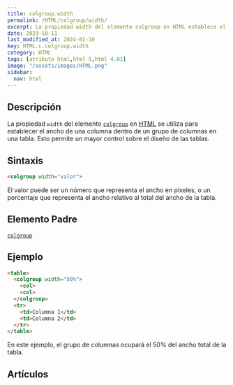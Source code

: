 ```yaml
---
title: colgroup.width
permalink: /HTML/colgroup/width/
excerpt: La propiedad width del elemento colgroup en HTML establece el ancho de una columna en una tabla.
date: 2023-10-11
last_modified_at: 2024-01-10
key: HTML.c.colgroup.width
category: HTML
tags: [atributo html,html 5,html 4.01]
image: "/assets/images/HTML.png"
sidebar:
  nav: html
---
```


## Descripción


La propiedad `width` del elemento [`colgroup`](https://www.w3api.com/HTML/colgroup/) en [HTML](https://www.manualweb.net/html/) se utiliza para establecer el ancho de una columna dentro de un grupo de columnas en una tabla. Esto permite un mayor control sobre el diseño de las tablas.


## Sintaxis


```html
<colgroup width="valor">
```


El valor puede ser un número que representa el ancho en píxeles, o un porcentaje que representa el ancho relativo al total del ancho de la tabla.


## Elemento Padre


[`colgroup`](https://www.w3api.com/HTML/colgroup/)


## Ejemplo


```html
<table>
  <colgroup width="50%">
    <col>
    <col>
  </colgroup>
  <tr>
    <td>Columna 1</td>
    <td>Columna 2</td>
  </tr>
</table>
```


En este ejemplo, el grupo de columnas ocupará el 50% del ancho total de la tabla.


## Artículos

